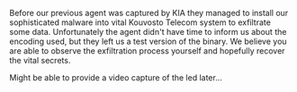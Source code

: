 Before our previous agent was captured by KIA they managed to install our sophisticated malware into vital Kouvosto Telecom system to exfiltrate some data. Unfortunately the agent didn't have time to inform us about the encoding used, but they left us a test version of the binary. We believe you are able to observe the exfiltration process yourself and hopefully recover the vital secrets.

Might be able to provide a video capture of the led later...